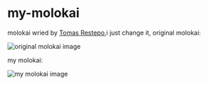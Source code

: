 # my-molokai

molokai wried by [Tomas Restepo](https://github.com/tomasr/molokai),i just change it,
original molokai:

![original molokai image](http://uupload.ir/files/0yei_screenshot_from_2017-03-17_10-35-41.png)

my molokai:

![my molokai image](http://uupload.ir/files/vgt_screenshot_from_2017-03-17_11-30-52.png)
